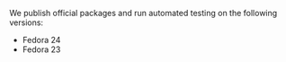 We publish official packages and run automated testing on the following versions:

* Fedora 24
* Fedora 23

<!-- When updating these, also edit guides/puppetlabs_package_repositories.markdown and add/delete the repo packages as needed. -->
